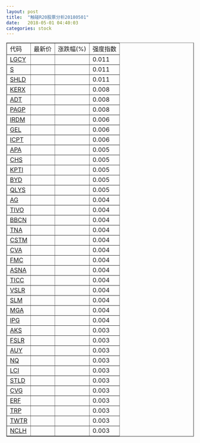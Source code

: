 ```yaml
---
layout: post
title:  "触碰R20股票分析20180501"
date:   2018-05-01 04:40:03
categories: stock
---
```

<script type="text/javascript">
var stockList = []
stockList.push('gb_lgcy');
stockList.push('gb_s');
stockList.push('gb_shld');
stockList.push('gb_kerx');
stockList.push('gb_adt');
stockList.push('gb_pagp');
stockList.push('gb_irdm');
stockList.push('gb_gel');
stockList.push('gb_icpt');
stockList.push('gb_apa');
stockList.push('gb_chs');
stockList.push('gb_kpti');
stockList.push('gb_byd');
stockList.push('gb_qlys');
stockList.push('gb_ag');
stockList.push('gb_tivo');
stockList.push('gb_bbcn');
stockList.push('gb_tna');
stockList.push('gb_cstm');
stockList.push('gb_cva');
stockList.push('gb_fmc');
stockList.push('gb_asna');
stockList.push('gb_ticc');
stockList.push('gb_vslr');
stockList.push('gb_slm');
stockList.push('gb_mga');
stockList.push('gb_ipg');
stockList.push('gb_aks');
stockList.push('gb_fslr');
stockList.push('gb_auy');
stockList.push('gb_nq');
stockList.push('gb_lci');
stockList.push('gb_stld');
stockList.push('gb_cvg');
stockList.push('gb_erf');
stockList.push('gb_trp');
stockList.push('gb_twtr');
stockList.push('gb_nclh');
</script>

<table border="1">
 <tr>
 <td>代码</td>
  <td>最新价</td>
  <td>涨跌幅(%)</td>
 <td>强度指数</td>
</tr>
  <tr id="lgcy"><td><a href="http://stock.finance.sina.com.cn/usstock/quotes/LGCY.html" target="_blank">LGCY</a></td><td></td><td></td><td>0.011</td></tr>
  <tr id="s"><td><a href="http://stock.finance.sina.com.cn/usstock/quotes/S.html" target="_blank">S</a></td><td></td><td></td><td>0.011</td></tr>
  <tr id="shld"><td><a href="http://stock.finance.sina.com.cn/usstock/quotes/SHLD.html" target="_blank">SHLD</a></td><td></td><td></td><td>0.011</td></tr>
  <tr id="kerx"><td><a href="http://stock.finance.sina.com.cn/usstock/quotes/KERX.html" target="_blank">KERX</a></td><td></td><td></td><td>0.008</td></tr>
  <tr id="adt"><td><a href="http://stock.finance.sina.com.cn/usstock/quotes/ADT.html" target="_blank">ADT</a></td><td></td><td></td><td>0.008</td></tr>
  <tr id="pagp"><td><a href="http://stock.finance.sina.com.cn/usstock/quotes/PAGP.html" target="_blank">PAGP</a></td><td></td><td></td><td>0.008</td></tr>
  <tr id="irdm"><td><a href="http://stock.finance.sina.com.cn/usstock/quotes/IRDM.html" target="_blank">IRDM</a></td><td></td><td></td><td>0.006</td></tr>
  <tr id="gel"><td><a href="http://stock.finance.sina.com.cn/usstock/quotes/GEL.html" target="_blank">GEL</a></td><td></td><td></td><td>0.006</td></tr>
  <tr id="icpt"><td><a href="http://stock.finance.sina.com.cn/usstock/quotes/ICPT.html" target="_blank">ICPT</a></td><td></td><td></td><td>0.006</td></tr>
  <tr id="apa"><td><a href="http://stock.finance.sina.com.cn/usstock/quotes/APA.html" target="_blank">APA</a></td><td></td><td></td><td>0.005</td></tr>
  <tr id="chs"><td><a href="http://stock.finance.sina.com.cn/usstock/quotes/CHS.html" target="_blank">CHS</a></td><td></td><td></td><td>0.005</td></tr>
  <tr id="kpti"><td><a href="http://stock.finance.sina.com.cn/usstock/quotes/KPTI.html" target="_blank">KPTI</a></td><td></td><td></td><td>0.005</td></tr>
  <tr id="byd"><td><a href="http://stock.finance.sina.com.cn/usstock/quotes/BYD.html" target="_blank">BYD</a></td><td></td><td></td><td>0.005</td></tr>
  <tr id="qlys"><td><a href="http://stock.finance.sina.com.cn/usstock/quotes/QLYS.html" target="_blank">QLYS</a></td><td></td><td></td><td>0.005</td></tr>
  <tr id="ag"><td><a href="http://stock.finance.sina.com.cn/usstock/quotes/AG.html" target="_blank">AG</a></td><td></td><td></td><td>0.004</td></tr>
  <tr id="tivo"><td><a href="http://stock.finance.sina.com.cn/usstock/quotes/TIVO.html" target="_blank">TIVO</a></td><td></td><td></td><td>0.004</td></tr>
  <tr id="bbcn"><td><a href="http://stock.finance.sina.com.cn/usstock/quotes/BBCN.html" target="_blank">BBCN</a></td><td></td><td></td><td>0.004</td></tr>
  <tr id="tna"><td><a href="http://stock.finance.sina.com.cn/usstock/quotes/TNA.html" target="_blank">TNA</a></td><td></td><td></td><td>0.004</td></tr>
  <tr id="cstm"><td><a href="http://stock.finance.sina.com.cn/usstock/quotes/CSTM.html" target="_blank">CSTM</a></td><td></td><td></td><td>0.004</td></tr>
  <tr id="cva"><td><a href="http://stock.finance.sina.com.cn/usstock/quotes/CVA.html" target="_blank">CVA</a></td><td></td><td></td><td>0.004</td></tr>
  <tr id="fmc"><td><a href="http://stock.finance.sina.com.cn/usstock/quotes/FMC.html" target="_blank">FMC</a></td><td></td><td></td><td>0.004</td></tr>
  <tr id="asna"><td><a href="http://stock.finance.sina.com.cn/usstock/quotes/ASNA.html" target="_blank">ASNA</a></td><td></td><td></td><td>0.004</td></tr>
  <tr id="ticc"><td><a href="http://stock.finance.sina.com.cn/usstock/quotes/TICC.html" target="_blank">TICC</a></td><td></td><td></td><td>0.004</td></tr>
  <tr id="vslr"><td><a href="http://stock.finance.sina.com.cn/usstock/quotes/VSLR.html" target="_blank">VSLR</a></td><td></td><td></td><td>0.004</td></tr>
  <tr id="slm"><td><a href="http://stock.finance.sina.com.cn/usstock/quotes/SLM.html" target="_blank">SLM</a></td><td></td><td></td><td>0.004</td></tr>
  <tr id="mga"><td><a href="http://stock.finance.sina.com.cn/usstock/quotes/MGA.html" target="_blank">MGA</a></td><td></td><td></td><td>0.004</td></tr>
  <tr id="ipg"><td><a href="http://stock.finance.sina.com.cn/usstock/quotes/IPG.html" target="_blank">IPG</a></td><td></td><td></td><td>0.004</td></tr>
  <tr id="aks"><td><a href="http://stock.finance.sina.com.cn/usstock/quotes/AKS.html" target="_blank">AKS</a></td><td></td><td></td><td>0.003</td></tr>
  <tr id="fslr"><td><a href="http://stock.finance.sina.com.cn/usstock/quotes/FSLR.html" target="_blank">FSLR</a></td><td></td><td></td><td>0.003</td></tr>
  <tr id="auy"><td><a href="http://stock.finance.sina.com.cn/usstock/quotes/AUY.html" target="_blank">AUY</a></td><td></td><td></td><td>0.003</td></tr>
  <tr id="nq"><td><a href="http://stock.finance.sina.com.cn/usstock/quotes/NQ.html" target="_blank">NQ</a></td><td></td><td></td><td>0.003</td></tr>
  <tr id="lci"><td><a href="http://stock.finance.sina.com.cn/usstock/quotes/LCI.html" target="_blank">LCI</a></td><td></td><td></td><td>0.003</td></tr>
  <tr id="stld"><td><a href="http://stock.finance.sina.com.cn/usstock/quotes/STLD.html" target="_blank">STLD</a></td><td></td><td></td><td>0.003</td></tr>
  <tr id="cvg"><td><a href="http://stock.finance.sina.com.cn/usstock/quotes/CVG.html" target="_blank">CVG</a></td><td></td><td></td><td>0.003</td></tr>
  <tr id="erf"><td><a href="http://stock.finance.sina.com.cn/usstock/quotes/ERF.html" target="_blank">ERF</a></td><td></td><td></td><td>0.003</td></tr>
  <tr id="trp"><td><a href="http://stock.finance.sina.com.cn/usstock/quotes/TRP.html" target="_blank">TRP</a></td><td></td><td></td><td>0.003</td></tr>
  <tr id="twtr"><td><a href="http://stock.finance.sina.com.cn/usstock/quotes/TWTR.html" target="_blank">TWTR</a></td><td></td><td></td><td>0.003</td></tr>
  <tr id="nclh"><td><a href="http://stock.finance.sina.com.cn/usstock/quotes/NCLH.html" target="_blank">NCLH</a></td><td></td><td></td><td>0.003</td></tr>
</table>
